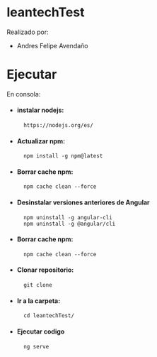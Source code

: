 # leantechTest
Realizado por:
- Andres Felipe Avendaño
# Ejecutar
En consola:
- #### instalar nodejs:

        https://nodejs.org/es/
- #### Actualizar npm:

        npm install -g npm@latest
- #### Borrar cache npm:
        npm cache clean --force

- #### Desinstalar versiones anteriores de Angular

        npm uninstall -g angular-cli
        npm uninstall -g @angular/cli
- #### Borrar cache npm:

        npm cache clean --force
- #### Clonar repositorio:

        git clone 
- #### Ir a la carpeta:

        cd leantechTest/
- #### Ejecutar codigo

        ng serve
